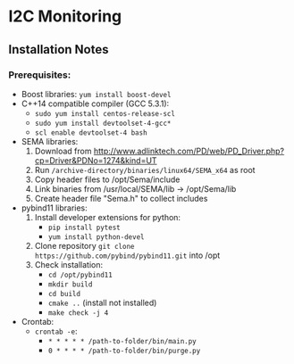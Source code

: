 # I2C Monitoring
## Installation Notes
### Prerequisites:
- Boost libraries:
    `yum install boost-devel`
- C++14 compatible compiler (GCC 5.3.1):
    * `sudo yum install centos-release-scl`
    * `sudo yum install devtoolset-4-gcc*`
    * `scl enable devtoolset-4 bash`
- SEMA libraries:
    1. Download from http://www.adlinktech.com/PD/web/PD_Driver.php?cp=Driver&PDNo=1274&kind=UT
    2. Run `/archive-directory/binaries/linux64/SEMA_x64` as root
    3. Copy header files to /opt/Sema/include
    4. Link binaries from /usr/local/SEMA/lib -> /opt/Sema/lib
    5. Create header file "Sema.h" to collect includes
- pybind11 libraries:
    1. Install developer extensions for python:
        * `pip install pytest`
        * `yum install python-devel`
    2. Clone repository `git clone https://github.com/pybind/pybind11.git` into /opt
    3. Check installation:
        * `cd /opt/pybind11`
        * `mkdir build`
        * `cd build`
        * `cmake ..` (install not installed)
        * `make check -j 4`
- Crontab:
    * `crontab -e`:
        * `* * * * * /path-to-folder/bin/main.py`
        * `0 * * * * /path-to-folder/bin/purge.py`
